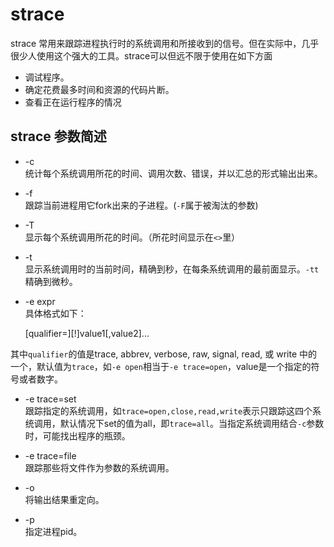 strace
===

strace 常用来跟踪进程执行时的系统调用和所接收到的信号。但在实际中，几乎很少人使用这个强大的工具。strace可以但远不限于使用在如下方面

- 调试程序。
- 确定花费最多时间和资源的代码片断。
- 查看正在运行程序的情况

strace 参数简述
---

- -c  
统计每个系统调用所花的时间、调用次数、错误，并以汇总的形式输出出来。

- -f  
跟踪当前进程用它fork出来的子进程。(`-F`属于被淘汰的参数)

- -T  
显示每个系统调用所花的时间。（所花时间显示在`<>`里）

- -t   
显示系统调用时的当前时间，精确到秒，在每条系统调用的最前面显示。`-tt`精确到微秒。

- -e expr  
具体格式如下：

    [qualifier=][!]value1[,value2]...  
    
其中`qualifier`的值是trace,  abbrev,  verbose, raw,  signal,  read, 或 write 中的一个，默认值为`trace`，如`-e open`相当于`-e trace=open`，value是一个指定的符号或者数字。

- -e trace=set  
跟踪指定的系统调用，如`trace=open,close,read,write`表示只跟踪这四个系统调用，默认情况下set的值为all，即`trace=all`。当指定系统调用结合`-c`参数时，可能找出程序的瓶颈。

- -e trace=file  
跟踪那些将文件作为参数的系统调用。

- -o  
将输出结果重定向。

- -p  
指定进程pid。





